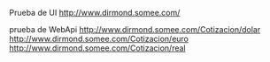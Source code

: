 
Prueba de UI
http://www.dirmond.somee.com/


prueba de WebApi
http://www.dirmond.somee.com/Cotizacion/dolar
http://www.dirmond.somee.com/Cotizacion/euro
http://www.dirmond.somee.com/Cotizacion/real

